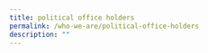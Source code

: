 ```yaml
---
title: political office holders
permalink: /who-we-are/political-office-holders
description: ""
---
```

